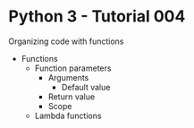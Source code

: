 # Python 3 - Tutorial 004

Organizing code with functions
  - Functions
    - Function parameters
      - Arguments
        - Default value
      - Return value
      - Scope
    - Lambda functions
